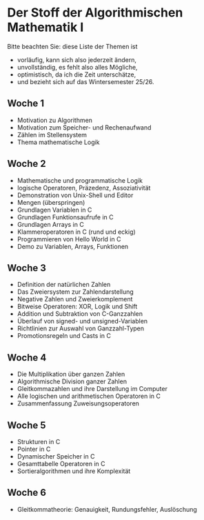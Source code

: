 
# Der Stoff der Algorithmischen Mathematik I

Bitte beachten Sie: diese Liste der Themen ist

 - vorläufig, kann sich also jederzeit ändern,
 - unvollständig, es fehlt also alles Mögliche,
 - optimistisch, da ich die Zeit unterschätze,
 - und bezieht sich auf das Wintersemester 25/26.

## Woche 1

 - Motivation zu Algorithmen
 - Motivation zum Speicher- und Rechenaufwand
 - Zählen im Stellensystem
 - Thema mathematische Logik

## Woche 2

 - Mathematische und programmatische Logik
 - logische Operatoren, Präzedenz, Assoziativität
 - Demonstration von Unix-Shell und Editor
 - Mengen (überspringen)
 - Grundlagen Variablen in C
 - Grundlagen Funktionsaufrufe in C
 - Grundlagen Arrays in C
 - Klammeroperatoren in C (rund und eckig)
 - Programmieren von Hello World in C
 - Demo zu Variablen, Arrays, Funktionen

## Woche 3

 - Definition der natürlichen Zahlen
 - Das Zweiersystem zur Zahlendarstellung
 - Negative Zahlen und Zweierkomplement
 - Bitweise Operatoren: XOR, Logik und Shift
 - Addition und Subtraktion von C-Ganzzahlen
 - Überlauf von signed- und unsigned-Variablen
 - Richtlinien zur Auswahl von Ganzzahl-Typen
 - Promotionsregeln und Casts in C

## Woche 4

 - Die Multiplikation über ganzen Zahlen
 - Algorithmische Division ganzer Zahlen
 - Gleitkommazahlen und ihre Darstellung im Computer
 - Alle logischen und arithmetischen Operatoren in C
 - Zusammenfassung Zuweisungsoperatoren

## Woche 5

 - Strukturen in C
 - Pointer in C
 - Dynamischer Speicher in C
 - Gesamttabelle Operatoren in C
 - Sortieralgorithmen und ihre Komplexität

## Woche 6

 - Gleitkommatheorie: Genauigkeit, Rundungsfehler, Auslöschung
